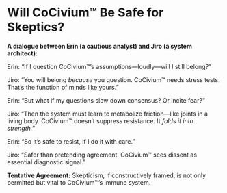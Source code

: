# Will CoCivium™ Be Safe for Skeptics?

**A dialogue between Erin (a cautious analyst) and Jiro (a system architect):**

Erin: “If I question CoCivium™’s assumptions—loudly—will I still belong?”

Jiro: “You will belong *because* you question. CoCivium™ needs stress tests. That’s the function of minds like yours.”

Erin: “But what if my questions slow down consensus? Or incite fear?”

Jiro: “Then the system must learn to metabolize friction—like joints in a living body. CoCivium™ doesn’t suppress resistance. It *folds it into strength.*”

Erin: “So it’s safe to resist, if I do it with care.”

Jiro: “Safer than pretending agreement. CoCivium™ sees dissent as essential diagnostic signal.”

**Tentative Agreement:**
Skepticism, if constructively framed, is not only permitted but vital to CoCivium™’s immune system.


